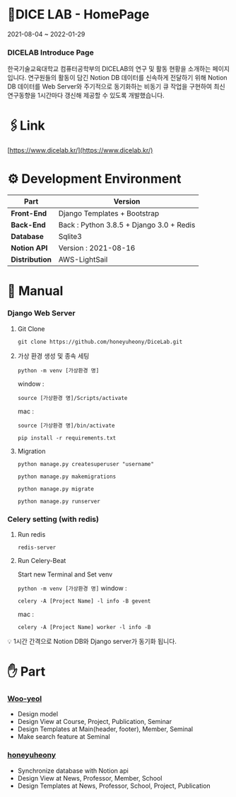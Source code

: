 # 🎲**DICE LAB - HomePage**
2021-08-04 ~ 2022-01-29
### DICELAB Introduce Page

한국기술교육대학교 컴퓨터공학부의 DICELAB의 연구 및 활동 현황을 소개하는 페이지입니다.
연구원들의 활동이 담긴 Notion DB 데이터를 신속하게 전달하기 위해
Notion DB 데이터를 Web Server와 주기적으로 동기화하는 비동기 큐 작업을 구현하여
최신연구동향을 1시간마다 갱신해 제공할 수 있도록 개발했습니다.


# 🖇️Link

[https://www.dicelab.kr/](https://www.dicelab.kr/)

# **⚙️ Development Environment**
|Part|Version|
|------|---|
|**Front-End**|Django Templates + Bootstrap
|**Back-End**|Back : Python 3.8.5 + Django 3.0 + Redis  
|**Database**|Sqlite3
|**Notion API**|Version : 2021-08-16
|**Distribution**|AWS-LightSail

# 📖 **Manual**

### **Django Web Server**

1. Git Clone
    
    `git clone https://github.com/honeyuheony/DiceLab.git`
    
2. 가상 환경 생성 및 종속 세팅
    
    `python -m venv [가상환경 명]`
    
    window : 
    
    `source [가상환경 명]/Scripts/activate` 
    
    mac : 
    
    `source [가상환경 명]/bin/activate`
    
    `pip install -r requirements.txt`
    
3. Migration
    
    `python manage.py createsuperuser "username"`
    
    `python manage.py makemigrations`
    
    `python manage.py migrate`
    
    `python manage.py runserver`
    

### Celery setting (with redis)

1. Run redis
    
    `redis-server`
    
2. Run Celery-Beat
    
    Start new Terminal and Set venv
    
    `python -m venv [가상환경 명]`
    window : 
    
    `celery -A [Project Name] -l info -B gevent`
    
    mac : 
    
    `celery -A [Project Name] worker -l info -B` 
    

<aside>
💡 1시간 간격으로 Notion DB와 Django server가 동기화 됩니다.

</aside>

# **✋ Part**

### [Woo-yeol](https://github.com/Woo-yeal)

- Design model
- Design View at Course, Project, Publication, Seminar
- Design Templates at Main(header, footer), Member, Seminal
- Make search feature at Seminal

### [honeyuheony](https://github.com/honeyuheony)

- Synchronize database with Notion api
- Design View at News, Professor, Member, School
- Design Templates at News, Professor, School, Project, Publication
